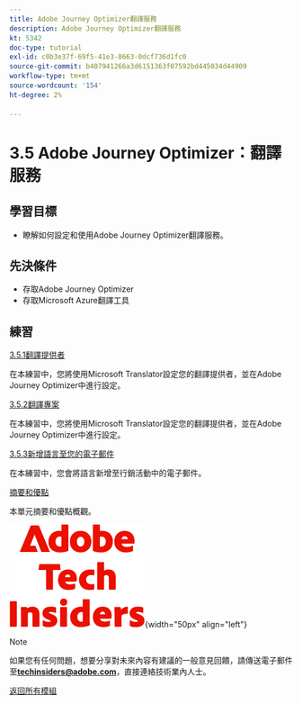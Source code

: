 ```yaml
---
title: Adobe Journey Optimizer翻譯服務
description: Adobe Journey Optimizer翻譯服務
kt: 5342
doc-type: tutorial
exl-id: c0b3e37f-69f5-41e3-8663-0dcf736d1fc0
source-git-commit: b407941266a3d6151363f07592bd445034d44909
workflow-type: tm+mt
source-wordcount: '154'
ht-degree: 2%

---
```


# 3.5 Adobe Journey Optimizer：翻譯服務

## 學習目標

- 瞭解如何設定和使用Adobe Journey Optimizer翻譯服務。

## 先決條件

- 存取Adobe Journey Optimizer
- 存取Microsoft Azure翻譯工具

## 練習

[3.5.1翻譯提供者](./ex1.md)

在本練習中，您將使用Microsoft Translator設定您的翻譯提供者，並在Adobe Journey Optimizer中進行設定。

[3.5.2翻譯專案](./ex2.md)

在本練習中，您將使用Microsoft Translator設定您的翻譯提供者，並在Adobe Journey Optimizer中進行設定。

[3.5.3新增語言至您的電子郵件](./ex3.md)

在本練習中，您會將語言新增至行銷活動中的電子郵件。

[摘要和優點](./summary.md)

本單元摘要和優點概觀。

![技術內部人士](./../../../../assets/images/techinsiders.png){width="50px" align="left"}

>[!NOTE]
>
>如果您有任何問題，想要分享對未來內容有建議的一般意見回饋，請傳送電子郵件至&#x200B;**techinsiders@adobe.com**，直接連絡技術業內人士。

[返回所有模組](./../../../../overview.md)
